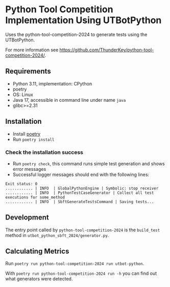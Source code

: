 # Python Tool Competition Implementation Using UTBotPython

Uses the python-tool-competition-2024 to generate tests using the UTBotPython.

For more information see
<https://github.com/ThunderKey/python-tool-competition-2024/>.

## Requirements

* Python 3.11, implementation: CPython
* poetry
* OS: Linux
* Java 17, accessible in command line under name `java`
* glibc>=2.31

## Installation

* Install [poetry](https://python-poetry.org/)
* Run `poetry install`

### Check the installation success
* Run `poetry check`, this command runs simple test generation and shows error messages
* Successful logger messages should end with the following lines:
```
Exit status: 0
............ | INFO  | GlobalPythonEngine | Symbolic: stop receiver
............ | INFO  | PythonTestCaseGenerator | Collect all test executions for some_method
............ | INFO  | SbftGenerateTestsCommand | Saving tests...
```

## Development

The entry point called by `python-tool-competition-2024` is the `build_test`
method in `utbot_python_sbft_2024/generator.py`.

## Calculating Metrics

Run `poetry run python-tool-competition-2024 run utbot-python`.

With `poetry run python-tool-competition-2024 run -h` you can find out what
generators were detected.

